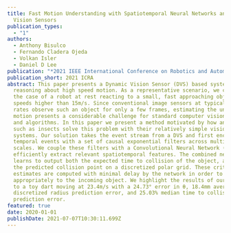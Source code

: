 ```yaml
---
title: Fast Motion Understanding with Spatiotemporal Neural Networks and Dynamic
  Vision Sensors
publication_types:
  - "1"
authors:
  - Anthony Bisulco
  - Fernando Cladera Ojeda
  - Volkan Isler
  - Daniel D Lee
publication: "*2021 IEEE International Conference on Robotics and Automation*"
publication_short: 2021 ICRA
abstract: This paper presents a Dynamic Vision Sensor (DVS) based system for
  reasoning about high speed motion. As a representative scenario, we consider
  the case of a robot at rest reacting to a small, fast approaching object at
  speeds higher than 15m/s. Since conventional image sensors at typical frame
  rates observe such an object for only a few frames, estimating the underlying
  motion presents a considerable challenge for standard computer vision systems
  and algorithms. In this paper we present a method motivated by how animals
  such as insects solve this problem with their relatively simple vision
  systems. Our solution takes the event stream from a DVS and first encodes the
  temporal events with a set of causal exponential filters across multiple time
  scales. We couple these filters with a Convolutional Neural Network (CNN) to
  efficiently extract relevant spatiotemporal features. The combined network
  learns to output both the expected time to collision of the object, as well as
  the predicted collision point on a discretized polar grid. These critical
  estimates are computed with minimal delay by the network in order to react
  appropriately to the incoming object. We highlight the results of our system
  to a toy dart moving at 23.4m/s with a 24.73° error in θ, 18.4mm average
  discretized radius prediction error, and 25.03% median time to collision
  prediction error.
featured: true
date: 2020-01-01
publishDate: 2021-07-07T10:30:11.699Z
---
```

